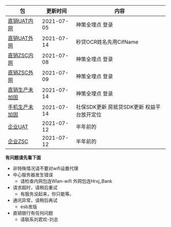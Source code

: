 |  包   | 更新时间  | 内容  |
|  ----  | ----  |----  |
| [直销UAT内网](https://www.pgyer.com/dsbank_uat)  | 2021-07-05 | 神策全埋点 登录 |
| [直销UAT外网](https://www.pgyer.com/dsbank_uat_w)  | 2021-07-14 | 秒贷OCR姓名先用CifName |
| [直销ZSC内网](https://www.pgyer.com/dsbank_zsc)  | 2021-07-08 | 神策全埋点 登录 |
| [直销ZSC外网](https://www.pgyer.com/dsbank_zsc_w)   | 2021-07-09 | 神策全埋点 登录 |
| [直销生产未加固](https://www.pgyer.com/dsbank_release) | 2021-07-14 | 神策全埋点 登录|
| [手机生产未加固](https://www.pgyer.com/pmobile_release) | 2021-07-14 | 社保SDK更新 房抵贷SDK更新 权益平台放开定位|
| [企业UAT](https://www.pgyer.com/qyBank_uat)  | 2021-07-12 | 半年前的 |
| [企业ZSC](https://www.pgyer.com/qyBank_zsc)   | 2021-07-12 | 半年前的 |


**有问题请先看下面**
+ 非特殊情况请不要对wifi设置代理
+ 中心服务器发生错误
  + 请检查内网包连Wlan-wifi 外网包连Hrxj_Bank
+ 请求超时，请稍后重试 
  + 有服务没起来，你只能等。
+ 通讯异常，请稍后再试
  + esb发版
+ 直销银行有任何问题
  + 请联系刘君欢-刘总
